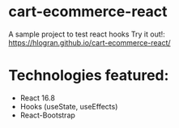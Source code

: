 # cart-ecommerce-react
A sample project to test react hooks
Try it out!: https://hlogran.github.io/cart-ecommerce-react/

# Technologies featured:
- React 16.8
- Hooks (useState, useEffects)
- React-Bootstrap

